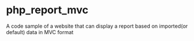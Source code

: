 # php_report_mvc
A code sample of a website that can display a report based on imported(or default) data in MVC format

